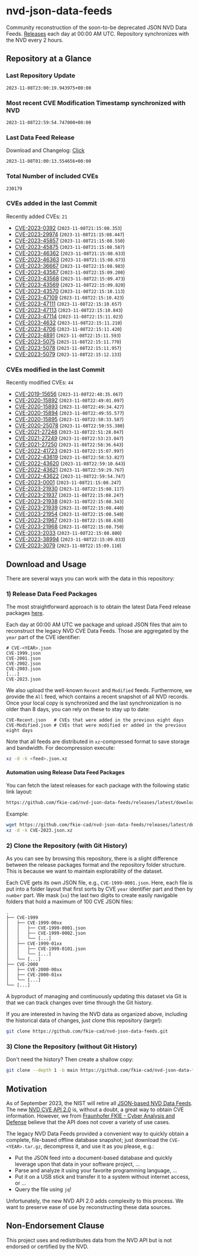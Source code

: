 # nvd-json-data-feeds

Community reconstruction of the soon-to-be deprecated JSON NVD Data Feeds. 
[Releases](https://github.com/fkie-cad/nvd-json-data-feeds/releases/latest) each day at 00:00 AM UTC.
Repository synchronizes with the NVD every 2 hours.

## Repository at a Glance

### Last Repository Update

```plain
2023-11-08T23:00:19.943975+00:00
```

### Most recent CVE Modification Timestamp synchronized with NVD

```plain
2023-11-08T22:59:54.747000+00:00
```

### Last Data Feed Release

Download and Changelog: [Click](https://github.com/fkie-cad/nvd-json-data-feeds/releases/latest)

```plain
2023-11-08T01:00:13.554656+00:00
```

### Total Number of included CVEs

```plain
230179
```

### CVEs added in the last Commit

Recently added CVEs: `21`

* [CVE-2023-0392](CVE-2023/CVE-2023-03xx/CVE-2023-0392.json) (`2023-11-08T21:15:08.353`)
* [CVE-2023-29974](CVE-2023/CVE-2023-299xx/CVE-2023-29974.json) (`2023-11-08T21:15:08.447`)
* [CVE-2023-45857](CVE-2023/CVE-2023-458xx/CVE-2023-45857.json) (`2023-11-08T21:15:08.550`)
* [CVE-2023-45875](CVE-2023/CVE-2023-458xx/CVE-2023-45875.json) (`2023-11-08T21:15:08.587`)
* [CVE-2023-46362](CVE-2023/CVE-2023-463xx/CVE-2023-46362.json) (`2023-11-08T21:15:08.633`)
* [CVE-2023-46363](CVE-2023/CVE-2023-463xx/CVE-2023-46363.json) (`2023-11-08T21:15:08.673`)
* [CVE-2023-36667](CVE-2023/CVE-2023-366xx/CVE-2023-36667.json) (`2023-11-08T22:15:08.983`)
* [CVE-2023-43567](CVE-2023/CVE-2023-435xx/CVE-2023-43567.json) (`2023-11-08T22:15:09.200`)
* [CVE-2023-43568](CVE-2023/CVE-2023-435xx/CVE-2023-43568.json) (`2023-11-08T22:15:09.473`)
* [CVE-2023-43569](CVE-2023/CVE-2023-435xx/CVE-2023-43569.json) (`2023-11-08T22:15:09.820`)
* [CVE-2023-43570](CVE-2023/CVE-2023-435xx/CVE-2023-43570.json) (`2023-11-08T22:15:10.113`)
* [CVE-2023-47109](CVE-2023/CVE-2023-471xx/CVE-2023-47109.json) (`2023-11-08T22:15:10.423`)
* [CVE-2023-47111](CVE-2023/CVE-2023-471xx/CVE-2023-47111.json) (`2023-11-08T22:15:10.657`)
* [CVE-2023-47113](CVE-2023/CVE-2023-471xx/CVE-2023-47113.json) (`2023-11-08T22:15:10.843`)
* [CVE-2023-47114](CVE-2023/CVE-2023-471xx/CVE-2023-47114.json) (`2023-11-08T22:15:11.023`)
* [CVE-2023-4632](CVE-2023/CVE-2023-46xx/CVE-2023-4632.json) (`2023-11-08T22:15:11.210`)
* [CVE-2023-4706](CVE-2023/CVE-2023-47xx/CVE-2023-4706.json) (`2023-11-08T22:15:11.420`)
* [CVE-2023-4891](CVE-2023/CVE-2023-48xx/CVE-2023-4891.json) (`2023-11-08T22:15:11.593`)
* [CVE-2023-5075](CVE-2023/CVE-2023-50xx/CVE-2023-5075.json) (`2023-11-08T22:15:11.770`)
* [CVE-2023-5078](CVE-2023/CVE-2023-50xx/CVE-2023-5078.json) (`2023-11-08T22:15:11.957`)
* [CVE-2023-5079](CVE-2023/CVE-2023-50xx/CVE-2023-5079.json) (`2023-11-08T22:15:12.133`)


### CVEs modified in the last Commit

Recently modified CVEs: `44`

* [CVE-2019-15656](CVE-2019/CVE-2019-156xx/CVE-2019-15656.json) (`2023-11-08T22:48:35.667`)
* [CVE-2020-15892](CVE-2020/CVE-2020-158xx/CVE-2020-15892.json) (`2023-11-08T22:49:01.097`)
* [CVE-2020-15893](CVE-2020/CVE-2020-158xx/CVE-2020-15893.json) (`2023-11-08T22:49:34.427`)
* [CVE-2020-15894](CVE-2020/CVE-2020-158xx/CVE-2020-15894.json) (`2023-11-08T22:49:55.577`)
* [CVE-2020-15895](CVE-2020/CVE-2020-158xx/CVE-2020-15895.json) (`2023-11-08T22:50:33.587`)
* [CVE-2020-25078](CVE-2020/CVE-2020-250xx/CVE-2020-25078.json) (`2023-11-08T22:50:55.380`)
* [CVE-2021-27248](CVE-2021/CVE-2021-272xx/CVE-2021-27248.json) (`2023-11-08T22:51:28.047`)
* [CVE-2021-27249](CVE-2021/CVE-2021-272xx/CVE-2021-27249.json) (`2023-11-08T22:53:23.047`)
* [CVE-2021-27250](CVE-2021/CVE-2021-272xx/CVE-2021-27250.json) (`2023-11-08T22:58:36.643`)
* [CVE-2022-41723](CVE-2022/CVE-2022-417xx/CVE-2022-41723.json) (`2023-11-08T22:15:07.997`)
* [CVE-2022-43619](CVE-2022/CVE-2022-436xx/CVE-2022-43619.json) (`2023-11-08T22:58:53.827`)
* [CVE-2022-43620](CVE-2022/CVE-2022-436xx/CVE-2022-43620.json) (`2023-11-08T22:59:10.643`)
* [CVE-2022-43621](CVE-2022/CVE-2022-436xx/CVE-2022-43621.json) (`2023-11-08T22:59:29.767`)
* [CVE-2022-43622](CVE-2022/CVE-2022-436xx/CVE-2022-43622.json) (`2023-11-08T22:59:54.747`)
* [CVE-2023-0001](CVE-2023/CVE-2023-00xx/CVE-2023-0001.json) (`2023-11-08T21:15:08.247`)
* [CVE-2023-21930](CVE-2023/CVE-2023-219xx/CVE-2023-21930.json) (`2023-11-08T22:15:08.117`)
* [CVE-2023-21937](CVE-2023/CVE-2023-219xx/CVE-2023-21937.json) (`2023-11-08T22:15:08.247`)
* [CVE-2023-21938](CVE-2023/CVE-2023-219xx/CVE-2023-21938.json) (`2023-11-08T22:15:08.343`)
* [CVE-2023-21939](CVE-2023/CVE-2023-219xx/CVE-2023-21939.json) (`2023-11-08T22:15:08.440`)
* [CVE-2023-21954](CVE-2023/CVE-2023-219xx/CVE-2023-21954.json) (`2023-11-08T22:15:08.540`)
* [CVE-2023-21967](CVE-2023/CVE-2023-219xx/CVE-2023-21967.json) (`2023-11-08T22:15:08.630`)
* [CVE-2023-21968](CVE-2023/CVE-2023-219xx/CVE-2023-21968.json) (`2023-11-08T22:15:08.750`)
* [CVE-2023-2033](CVE-2023/CVE-2023-20xx/CVE-2023-2033.json) (`2023-11-08T22:15:08.880`)
* [CVE-2023-38994](CVE-2023/CVE-2023-389xx/CVE-2023-38994.json) (`2023-11-08T22:15:09.033`)
* [CVE-2023-3079](CVE-2023/CVE-2023-30xx/CVE-2023-3079.json) (`2023-11-08T22:15:09.110`)


## Download and Usage

There are several ways you can work with the data in this repository:

### 1) Release Data Feed Packages

The most straightforward approach is to obtain the latest Data Feed release packages [here](https://github.com/fkie-cad/nvd-json-data-feeds/releases/latest).

Each day at 00:00 AM UTC we package and upload JSON files that aim to reconstruct the legacy NVD CVE Data Feeds.
Those are aggregated by the `year` part of the CVE identifier:

```
# CVE-<YEAR>.json
CVE-1999.json
CVE-2001.json
CVE-2002.json
CVE-2003.json
[...]
CVE-2023.json
```

We also upload the well-known `Recent` and `Modified` feeds.
Furthermore, we provide the `All` feed, which contains a recent snapshot of all NVD records.
Once your local copy is synchronized and the last synchronization is no older than 8 days, you can rely on these to stay up to date:

```plain
CVE-Recent.json   # CVEs that were added in the previous eight days
CVE-Modified.json # CVEs that were modified or added in the previous eight days
```

Note that all feeds are distributed in `xz`-compressed format to save storage and bandwidth.
For decompression execute:

```sh
xz -d -k <feed>.json.xz
```


#### Automation using Release Data Feed Packages

You can fetch the latest releases for each package with the following static link layout:

```sh
https://github.com/fkie-cad/nvd-json-data-feeds/releases/latest/download/CVE-<YEAR>.json.xz
```

Example:

```sh
wget https://github.com/fkie-cad/nvd-json-data-feeds/releases/latest/download/CVE-2023.json.xz
xz -d -k CVE-2023.json.xz
```

### 2) Clone the Repository (with Git History)

As you can see by browsing this repository, there is a slight difference between the release packages format and the repository folder structure.
This is because we want to maintain explorability of the dataset.

Each CVE gets its own JSON file, e.g., `CVE-1999-0001.json`.
Here, each file is put into a folder layout that first sorts by CVE `year` identifier part and then by `number` part.
We mask (`xx`) the last two digits to create easily navigable folders that hold a maximum of 100 CVE JSON files:

```plain
.
├── CVE-1999
│   ├── CVE-1999-00xx
│   │   ├── CVE-1999-0001.json
│   │   ├── CVE-1999-0002.json
│   │   └── [...]
│   ├── CVE-1999-01xx
│   │   ├── CVE-1999-0101.json
│   │   └── [...]
│   └── [...]
├── CVE-2000
│   ├── CVE-2000-00xx
│   ├── CVE-2000-01xx
│   └── [...]
└── [...]
```

A byproduct of managing and continuously updating this dataset via Git is that we can track changes over time through the Git history.

If you are interested in having the NVD data as organized above, including the historical data of changes, just clone this repository (large!):

```sh
git clone https://github.com/fkie-cad/nvd-json-data-feeds.git
```

### 3) Clone the Repository (without Git History)

Don't need the history? Then create a shallow copy:

```sh
git clone --depth 1 -b main https://github.com/fkie-cad/nvd-json-data-feeds.git
```

## Motivation

As of September 2023, the NIST will retire all [JSON-based NVD Data Feeds](https://nvd.nist.gov/vuln/data-feeds#divRetirementBanner-1).
The new [NVD CVE API 2.0](https://nvd.nist.gov/developers/vulnerabilities) is, without a doubt, a great way to obtain CVE information.
However, we from [Fraunhofer FKIE - Cyber Analysis and Defense](https://www.fkie.fraunhofer.de/en/departments/cad.html) believe that the API does not cover a variety of use cases.

The legacy NVD Data Feeds provided a convenient way to quickly obtain a complete, file-based offline database snapshot; just download the `CVE-<YEAR>.tar.gz`, decompress it, and use it as you please, e.g.:

* Put the JSON feed into a document-based database and quickly leverage upon that data in your software project, ...
* Parse and analyze it using your favorite programming language, ...
* Put it on a USB stick and transfer it to a system without internet access, or ...
* Query the file using `jq`!

Unfortunately, the new NVD API 2.0 adds complexity to this process.
We want to preserve ease of use by reconstructing these data sources.

## Non-Endorsement Clause

This project uses and redistributes data from the NVD API but is not endorsed or certified by the NVD.